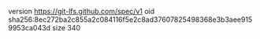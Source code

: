version https://git-lfs.github.com/spec/v1
oid sha256:8ec272ba2c855a2c084116f5e2c8ad37607825498368e3b3aee9159953ca043d
size 340
